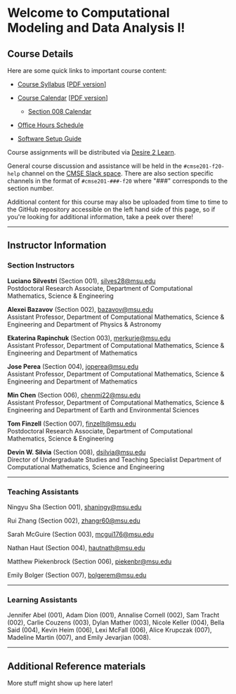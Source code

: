 
# Welcome to Computational Modeling and Data Analysis I!

## Course Details


Here are some quick links to important course content:  

*  [Course Syllabus](https://docs.google.com/document/u/1/d/e/2PACX-1vQAU4aPPot3h-QnqaD8lXm_UuDB8R9C7ffiNc_bxEsX0jNKZ7hVrehGxUtAQu5Q0_ogVqEFxWO_thzv/pub) [[PDF version](/course_documents/CMSE201_Syllabus_Fall2020.pdf)]

*  [Course Calendar](https://docs.google.com/spreadsheets/u/1/d/e/2PACX-1vTvTvpKpthpNwY6_Wm9BC6tTyKo3iE5WVeZ4aomqV2-6XqDi703YeSj7kmc6TLTkF1AEG92hv5Clw3a/pubhtml?gid=1088757719&single=true) [[PDF version](/course_documents/CMSE201-F20-Schedule.pdf)]
	* [Section 008 Calendar](https://docs.google.com/spreadsheets/d/e/2PACX-1vRCuztNN15CzoEbbw_Jy28L2cr6kkjtEMpqsxcPBLER-uM0cjXcJuSUJFmPyiLHDgEY2qIGKihGBWpD/pubhtml?gid=0&single=true)  

*  [Office Hours Schedule](https://cmse.msu.edu/cmse201-office-hours)

* [Software Setup Guide](/course_documents/SoftwareSetupGuide.pdf)

Course assignments will be distributed via [Desire 2 Learn](https://d2l.msu.edu/).

General course discussion and assistance will be held in the `#cmse201-f20-help` channel on the [CMSE Slack space](https://cmse-courses.slack.com). There are also section specific channels in the format of `#cmse201-###-f20` where "###" corresponds to the section number.

Additional content for this course may also be uploaded from time to time to the GitHub repository accessible on the left hand side of this page, so if you're looking for additional information, take a peek over there!

---

## Instructor Information


### Section Instructors

**Luciano Silvestri** (Section 001), [silves28@msu.edu](mailto:silves28@msu.edu)  
Postdoctoral Research Associate, Department of Computational Mathematics, Science & Engineering


**Alexei Bazavov** (Section 002), [bazavov@msu.edu](mailto:bazavov@msu.edu)  
Assistant Professor, Department of Computational Mathematics, Science & Engineering and Department of Physics & Astronomy


**Ekaterina Rapinchuk** (Section 003), [merkurje@msu.edu](mailto:merkurje@msu.edu)  
Assistant Professor, Department of Computational Mathematics, Science & Engineering and Department of Mathematics
  

**Jose Perea** (Section 004), [joperea@msu.edu](mailto:joperea@msu.edu)    
Assistant Professor, Department of Computational Mathematics, Science & Engineering and Department of Mathematics


**Min Chen** (Section 006), [chenmi22@msu.edu](mailto:chenmi22@msu.edu)  
Assistant Professor, Department of Computational Mathematics, Science & Engineering and Department of Earth and Environmental Sciences


**Tom Finzell** (Section 007), [finzellt@msu.edu](mailto:finzellt@msu.edu)  
Postdoctoral Research Associate, Department of Computational Mathematics, Science & Engineering


**Devin W. Silvia** (Section 008), [dsilvia@msu.edu](mailto:dsilvia@msu.edu)   
Director of Undergraduate Studies and Teaching Specialist
Department of Computational Mathematics, Science and Engineering



---  

### Teaching Assistants

Ningyu Sha (Section 001), 
[shaningy@msu.edu](mailto:shaningy@msu.edu)

Rui Zhang (Section 002), 
[zhangr60@msu.edu](mailto:zhangr60@msu.edu)

Sarah McGuire (Section 003), 
[mcgui176@msu.edu](mailto:mcgui176@msu.edu)

Nathan Haut (Section 004), 
[hautnath@msu.edu](mailto:hautnath@msu.edu)

Matthew Piekenbrock (Section 006), 
[piekenbr@msu.edu](mailto:piekenbr@msu.edu)

Emily Bolger (Section 007), 
[bolgerem@msu.edu](mailto:bolgerem@msu.edu)  

---

### Learning Assistants
Jennifer Abel (001), Adam Dion (001), Annalise Cornell (002), Sam Tracht (002), Carlie Couzens (003), Dylan Mather (003), Nicole Keller (004), Bella Said (004), Kevin Heim (006), Lexi McFall (006), Alice Krupczak (007), Madeline Martin (007), and Emily Jevarjian (008). 

---  

## Additional Reference materials


More stuff might show up here later!
